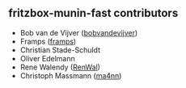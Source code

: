 ## fritzbox-munin-fast contributors

 - Bob van de Vijver ([bobvandevijver](https://github.com/bobvandevijver))
 - Framps ([framps](https://github.com/framps))
 - Christian Stade-Schuldt
 - Oliver Edelmann
 - Rene Walendy ([RenWal](https://github.com/RenWal))
 - Christoph Massmann ([ma4nn](https://github.com/ma4nn))